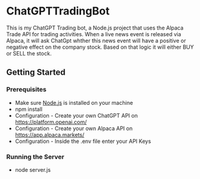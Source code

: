 
# ChatGPTTradingBot
This is my ChatGPT Trading bot, a Node.js project that uses the Alpaca Trade API for trading activities. When a live news event is released via Alpaca, it will ask ChatGpt whther this news
event will have a positive or negative effect on the company stock. Based on that logic it will either BUY or SELL the stock. 

## Getting Started

### Prerequisites
- Make sure [Node.js](https://nodejs.org/) is installed on your machine
- npm install 
- Configuration - Create your own ChatGPT API on https://platform.openai.com/
- Configuration - Create your own Alpaca API on https://app.alpaca.markets/
- Configuration - Inside the .env file enter your API Keys

### Running the Server
- node server.js




